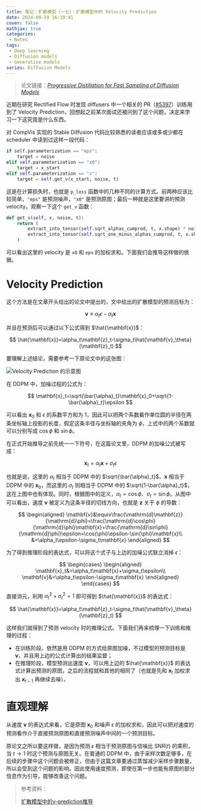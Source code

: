 ```yaml
---
title: 笔记｜扩散模型（一七）：扩散模型中的 Velocity Prediction
date: 2024-09-19 16:19:41
cover: false
mathjax: true
categories:
 - Notes
tags:
 - Deep learning
 - Diffusion models
 - Generative models
series: Diffusion Models
---
```


> 论文链接：*[Progressive Distillation for Fast Sampling of Diffusion Models](https://arxiv.org/abs/2202.00512)*

近期在研究 Rectified Flow 时发现 diffusers 中一个相关的 PR（[#5397](https://github.com/huggingface/diffusers/pull/5397)）训练用到了 Velocity Prediction，回想起之前某次面试还被问到了这个问题，决定来学习一下这究竟是什么东西。

对 CompVis 实现的 Stable Diffusion 代码比较熟悉的读者应该或多或少都在 scheduler 中读到过这样一段代码：

```python
if self.parameterization == "eps":
    target = noise
elif self.parameterization == "x0":
    target = x_start
elif self.parameterization == "v":
    target = self.get_v(x_start, noise, t)
```

这是在计算损失时，也就是 `p_loss` 函数中的几种不同的计算方式。前两种应该比较简单，`"eps"` 是预测噪声，`"x0"` 是预测原图；最后一种就是这里要讲的预测 velocity。观察一下这个 `get_v` 函数：

```python
def get_v(self, x, noise, t):
    return (
        extract_into_tensor(self.sqrt_alphas_cumprod, t, x.shape) * noise -
        extract_into_tensor(self.sqrt_one_minus_alphas_cumprod, t, x.shape) * x
    )
```

可以看出这里的 velocity 是 `x0` 和 `eps` 的加权求和。下面我们会推导这样做的依据。

# Velocity Prediction

这个方法是在文章开头给出的论文中提出的，文中给出的扩散模型的预测目标为：

$$
\mathbf{v}\equiv\alpha_t\epsilon-\sigma_t\mathbf{x}
$$

并且在预测后可以通过以下公式得到 $\hat{\mathbf{x}}$：

$$
\hat{\mathbf{x}}=\alpha_t\mathbf{z}_t-\sigma_t\hat{\mathbf{v}_\theta}(\mathbf{z}_t)
$$

要理解上述结论，需要参考一下原论文中的这张图：

![Velocity Prediction 的示意图](https://files.hoshinorubii.icu/blog/2024/09/19/velocity-prediction-visualization.jpg)

在 DDPM 中，加噪过程的公式为：

$$
\mathbf{x}_t=\sqrt{\bar{\alpha}_t}\mathbf{x}_0+\sqrt{1-\bar{\alpha}_t}\epsilon
$$

可以看出 $\mathbf{x}_0$ 和 $\epsilon$ 的系数平方和为 1，因此可以把两个系数看作单位圆的半径在两条坐标轴上投影的长度，假定这条半径与坐标轴的夹角为 $\phi$，上式中的两个系数就可以分别写成 $\cos\phi$ 和 $\sin\phi$。

在正式开始推导之前先统一一下符号，在这篇论文里，DDPM 的加噪公式被写成：

$$
\mathbf{x}_t=\alpha_t\mathbf{x}+\sigma_t\epsilon
$$

也就是说，这里的 $\alpha_t$ 相当于 DDPM 中的 $\sqrt{\bar{\alpha}_t}$、$\mathbf{x}$ 相当于 DDPM 中的 $\mathbf{x}_0$，而这里的 $\sigma_t$ 则相当于 DDPM 中的 $\sqrt{1-\bar{\alpha}_t}$，这在上图中也有体现。同时，根据图中的定义，$\alpha_t=\cos\phi$、$\sigma_t=\sin\phi$。从图中可以看出，速度 $\mathbf{v}$ 被定义为这条半径的切线方向，也就是 $\mathbf{z}$ 关于 $\phi$ 的导数：

$$
\begin{aligned}
\mathbf{v}&\equiv\frac{\mathrm{d}\mathbf{z}}{\mathrm{d}\phi}=\frac{\mathrm{d}\cos\phi}{\mathrm{d}\phi}\mathbf{x}+\frac{\mathrm{d}\sin\phi}{\mathrm{d}\phi}\epsilon=\cos(\phi)\epsilon-\sin(\phi)\mathbf{x}\\
&=\alpha_t\epsilon-\sigma_t\mathbf{x}
\end{aligned}
$$

为了得到推理阶段的表达式，可以将这个式子与上边的加噪公式联立消掉 $\epsilon$：

$$
\begin{cases}
\begin{aligned}
\mathbf{x}_t&=\alpha_t\mathbf{x}+\sigma_t\epsilon\\
\mathbf{v}&=\alpha_t\epsilon-\sigma_t\mathbf{x}
\end{aligned}
\end{cases}
$$

直接消元，利用 $\alpha_t^2+\sigma_t^2=1$ 即可得到 $\hat{\mathbf{x}}$ 的表达式：

$$
\hat{\mathbf{x}}=\alpha_t\mathbf{z}_t-\sigma_t\hat{\mathbf{v}_\theta}(\mathbf{z}_t)
$$

这样我们就得到了预测 velocity 时的推理公式。下面我们再来梳理一下训练和推理的过程：

- 在训练阶段，依然是用 DDPM 的方式给原图加噪，不过模型的预测目标是 $\mathbf{v}$，并且用上边的公式计算出的结果监督；
- 在推理阶段，模型预测出速度 $\mathbf{v}$，可以用上边的 $\hat{\mathbf{x}}$ 的表达式计算出预测的原图，之后的流程就和其他的相同了（也就是先和 $\mathbf{x}_t$ 加权求出 $\mathbf{x}_{t-1}$ 再继续去噪）。

# 直观理解

从速度 $\mathbf{v}$ 的表达式来看，它是原图 $\mathbf{x}_0$ 和噪声 $\epsilon$ 的加权求和，因此可以把对速度的预测看作介于直接预测原图和直接预测噪声中间的一个预测目标。

原论文之所以要这样做，是因为预测 $\epsilon$ 相当于预测原图与信噪比 $\mathrm{SNR}(t)$ 的乘积，当 $t\rightarrow1$ 时这个预测与原图无关。在普通的 DDPM 中，由于采样次数足够多，在后续的步骤中这个问题会被修正，但由于这篇文章要通过蒸馏减少采样步骤数量，所以会受到这个问题的影响。因此使用速度预测，即使在第一步也能有原图的部分信息作为引导，能够改善这个问题。

> 参考资料：
>
> [扩散模型中的v-prediction推导](https://zhuanlan.zhihu.com/p/678942992)